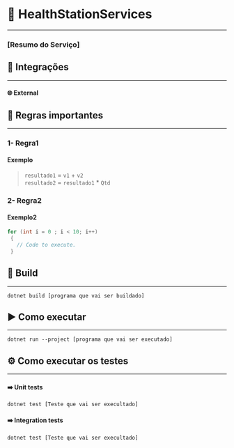 # 💊 HealthStationServices
----

  ### [Resumo do Serviço]
  
<!--[O que é chamado e/ou chama o serviço]-->
## 🔗 Integrações 
----
  #### 🌐 External
  <!-- apis externas -->

## 📄 Regras importantes
----
### 1- Regra1
  #### Exemplo
  > `resultado1` = `v1` + `v2` <br>
  > `resultado2` = `resultado1` * `Qtd`
### 2- Regra2
  #### Exemplo2
  ```csharp
  for (int i = 0 ; i < 10; i++)
   {
     // Code to execute.
   }
  ```

## 🔧 Build
----
  ```
  dotnet build [programa que vai ser buildado]
  ```

## ▶️ Como executar
----
  ```
  dotnet run --project [programa que vai ser executado]
  ```

## ⚙️ Como executar os testes
----
  #### ➡️ Unit tests
  ```
  dotnet test [Teste que vai ser execultado]
  ```
  
  #### ➡️ Integration tests
  ```
  dotnet test [Teste que vai ser execultado]
  ```
